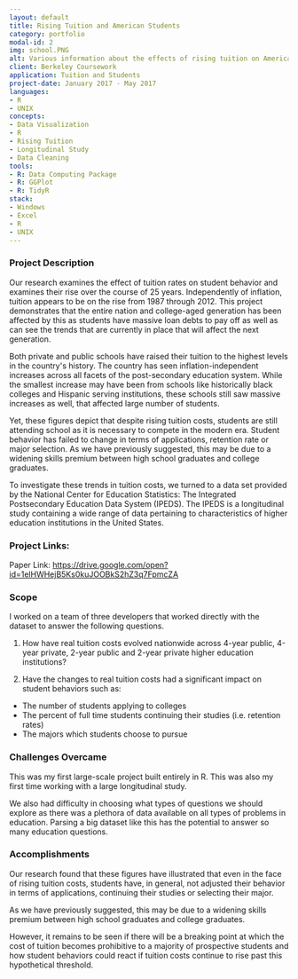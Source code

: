 ```yaml
---
layout: default
title: Rising Tuition and American Students
category: portfolio
modal-id: 2
img: school.PNG
alt: Various information about the effects of rising tuition on American students 
client: Berkeley Coursework
application: Tuition and Students 
project-date: January 2017 - May 2017
languages:
- R
- UNIX
concepts:
- Data Visualization
- R
- Rising Tuition
- Longitudinal Study
- Data Cleaning
tools:
- R: Data Computing Package
- R: GGPlot
- R: TidyR
stack:
- Windows
- Excel
- R
- UNIX
---
```


### Project Description

Our research examines the effect of tuition rates on student behavior and examines their rise over the course of 25 years. Independently of inflation, tuition appears to be on the rise from 1987 through 2012. This project demonstrates that the entire nation and college-aged generation has been affected by this as students have massive loan debts to pay off as well as can see the trends that are currently in place that will affect the next generation. 

Both private and public schools have raised their tuition to the highest levels in the country's history. The country has seen inflation-independent increases across all facets of the post-secondary education system. While the smallest increase may have been from schools like historically black colleges and Hispanic serving institutions, these schools still saw massive increases as well, that affected large number of students. 

Yet, these figures depict that despite rising tuition costs, students are still attending school as it is necessary to compete in the modern era. Student behavior has failed to change in terms of applications, retention rate or major selection. As we have previously suggested, this may be due to a widening skills premium between high school graduates and college graduates. 

To investigate these trends in tuition costs, we turned to a data set provided by the National Center for Education Statistics: The Integrated Postsecondary Education Data System (IPEDS). The IPEDS is a longitudinal study containing a wide range of data pertaining to characteristics of higher education institutions in the United States.

### Project Links:

Paper Link: https://drive.google.com/open?id=1elHWHejB5Ks0kuJOOBkS2hZ3q7FpmcZA

### Scope

I worked on a team of three developers that worked directly with the dataset to answer the following questions.

1) How have real tuition costs evolved nationwide across 4-year public, 4-year private, 2-year public and 2-year private higher education institutions?

2) Have the changes to real tuition costs had a significant impact on student behaviors such as:

- The number of students applying to colleges
- The percent of full time students continuing their studies (i.e. retention rates)
- The majors which students choose to pursue



### Challenges Overcame

This was my first large-scale project built entirely in R. This was also my first time working with a large longitudinal study.

We also had difficulty in choosing what types of questions we should explore as there was a plethora of data available on all types of problems in education. Parsing a big dataset like this has the potential to answer so many education questions.

### Accomplishments

Our research found that these figures have illustrated that even in the face of rising tuition costs, students have, in general, not adjusted their behavior in terms of applications, continuing their studies or selecting their major. 

As we have previously suggested, this may be due to a widening skills premium between high school graduates and college graduates. 

However, it remains to be seen if there will be a breaking point at which the cost of tuition becomes prohibitive to a majority of prospective students and how student behaviors could react if tuition costs continue to rise past this hypothetical threshold.
